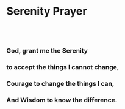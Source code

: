 # Serenity Prayer

<br />
<br />

### God, grant me the Serenity<br />
### to accept the things I cannot change,<br />
### Courage to change the things I can,<br />
### And Wisdom to know the difference.